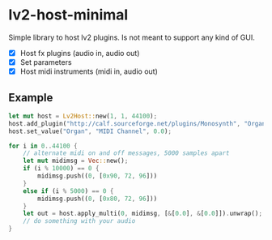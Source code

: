 # lv2-host-minimal
Simple library to host lv2 plugins.
Is not meant to support any kind of GUI.

- [x] Host fx plugins (audio in, audio out)
- [x] Set parameters
- [x] Host midi instruments (midi in, audio out)

## Example

```rust
let mut host = Lv2Host::new(1, 1, 44100);
host.add_plugin("http://calf.sourceforge.net/plugins/Monosynth", "Organ".to_owned()).expect("Lv2hm: could not add plugin");
host.set_value("Organ", "MIDI Channel", 0.0);

for i in 0..44100 {
    // alternate midi on and off messages, 5000 samples apart
    let mut midimsg = Vec::new();
    if (i % 10000) == 0 {
        midimsg.push((0, [0x90, 72, 96]))
    }
    else if (i % 5000) == 0 {
        midimsg.push((0, [0x80, 72, 96]))
    }
    let out = host.apply_multi(0, midimsg, [&[0.0], &[0.0]]).unwrap();
    // do something with your audio
}
```
